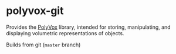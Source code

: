 polyvox-git
============

Provides the [PolyVox](http://www.volumesoffun.com/polyvox-about/) library, intended for storing, manipulating, and displaying volumetric representations of objects.

Builds from git (`master` branch)
